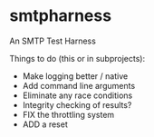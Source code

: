 # smtpharness
An SMTP Test Harness

Things to do (this or in subprojects): 

- Make logging better / native
- Add command line arguments
- Eliminate any race conditions
- Integrity checking of results?
- FIX the throttling system
- ADD a reset
